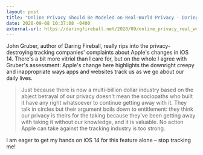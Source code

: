 ```yaml
---
layout: post
title: "Online Privacy Should Be Modeled on Real-World Privacy - Daring Fireball"
date: 2020-09-08 10:37:08 -0400
external-url: https://daringfireball.net/2020/09/online_privacy_real_world_privacy
---
```


John Gruber, author of Daring Fireball, really rips into the
privacy-destroying tracking companies' complaints about Apple's changes in
iOS 14. There's a bit more vitriol than I care for, but on the whole I
agree with Gruber's assessment: Apple's change here highlights the
downright creepy and inappropriate ways apps and websites track us as we go
about our daily lives.

> Just because there is now a multi-billion dollar industry based on the
> abject betrayal of our privacy doesn't mean the sociopaths who built it
> have any right whatsoever to continue getting away with it. They talk in
> circles but their argument boils down to entitlement: they think our
> privacy is theirs for the taking because they've been getting away with
> taking it without our knowledge, and it is valuable. No action Apple can
> take against the tracking industry is too strong.

I am eager to get my hands on iOS 14 for this feature alone – stop tracking
me!
